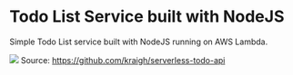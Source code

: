 
# Todo List Service built with NodeJS

Simple Todo List service built with NodeJS running on AWS Lambda.

![](https://github.com/kraigh/serverless-todo-api/blob/master/images/sls_todo_architecture.png)
Source: https://github.com/kraigh/serverless-todo-api
